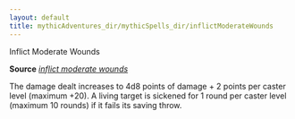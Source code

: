 ```yaml
---
layout: default
title: mythicAdventures_dir/mythicSpells_dir/inflictModerateWounds
---
```

Inflict Moderate Wounds

**Source** [_inflict moderate wounds_](spells_dir/inflictModerateWounds#_inflict-moderate-wounds)

The damage dealt increases to 4d8 points of damage + 2 points per caster level (maximum +20). A living target is sickened for 1 round per caster level (maximum 10 rounds) if it fails its saving throw.

